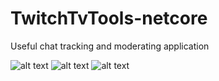 # TwitchTvTools-netcore
Useful chat tracking and moderating application

![alt text](https://i.ibb.co/TMxX6cc/hey1.png)
![alt text](https://i.ibb.co/bNyNyrB/hey2.png)
![alt text](https://i.ibb.co/ZmfBCmD/hey3.png)
